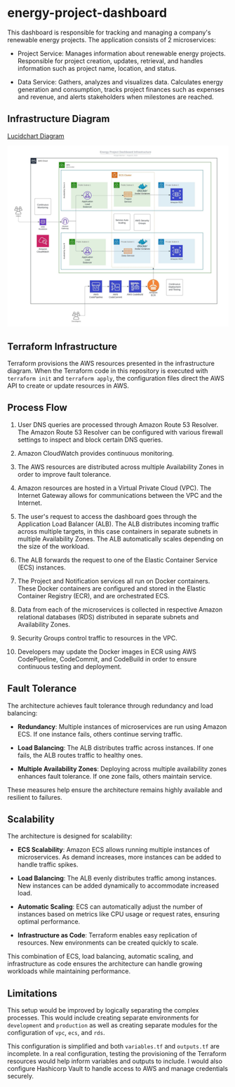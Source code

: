 # energy-project-dashboard

This dashboard is responsible for tracking and managing a company's renewable energy projects. The application consists of 2 microservices:

* Project Service: Manages information about renewable energy projects. Responsible for project creation, updates, retrieval, and handles information such as project name, location, and status.

* Data Service: Gathers, analyzes and visualizes data. Calculates energy generation and consumption, tracks project finances such as expenses and revenue, and alerts stakeholders when milestones are reached.

## Infrastructure Diagram

[Lucidchart Diagram](https://lucid.app/lucidchart/d7b5cec3-4a6b-4558-b598-36adabf8136d/edit?viewport_loc=-1439%2C-802%2C2600%2C1275%2C0_0&invitationId=inv_d858574f-5449-4818-b34b-836710971e54)

![Diagram](<Energy Project Dashboard Infrastructure.jpeg>)

## Terraform Infrastructure

Terraform provisions the AWS resources presented in the infrastructure diagram. When the Terraform code in this repository is executed with `terraform init` and `terraform apply`, the configuration files direct the AWS API to create or update resources in AWS.

## Process Flow

1. User DNS queries are processed through Amazon Route 53 Resolver. The Amazon Route 53 Resolver can be configured with various firewall settings to inspect and block certain DNS queries.

1. Amazon CloudWatch provides continuous monitoring.

1. The AWS resources are distributed across multiple Availability Zones in order to improve fault tolerance.

1. Amazon resources are hosted in a Virtual Private Cloud (VPC). The Internet Gateway allows for communications between the VPC and the Internet.

1. The user's request to access the dashboard goes through the Application Load Balancer (ALB). The ALB distributes incoming traffic across multiple targets, in this case containers in separate subnets in multiple Availability Zones. The ALB automatically scales depending on the size of the workload.

1. The ALB forwards the request to one of the Elastic Container Service (ECS) instances.

1. The Project and Notification services all run on Docker containers. These Docker containers are configured and stored in the Elastic Container Registry (ECR), and are orchestrated ECS.

1. Data from each of the microservices is collected in respective Amazon relational databases (RDS) distributed in separate subnets and Availability Zones.

1. Security Groups control traffic to resources in the VPC.

1. Developers may update the Docker images in ECR using AWS CodePipeline, CodeCommit, and CodeBuild in order to ensure continuous testing and deployment.

## Fault Tolerance

The architecture achieves fault tolerance through redundancy and load balancing:

* **Redundancy**: Multiple instances of microservices are run using Amazon ECS. If one instance fails, others continue serving traffic.

* **Load Balancing**: The ALB distributes traffic across instances. If one fails, the ALB routes traffic to healthy ones.

* **Multiple Availability Zones**: Deploying across multiple availability zones enhances fault tolerance. If one zone fails, others maintain service.

These measures help ensure the architecture remains highly available and resilient to failures.

## Scalability

The architecture is designed for scalability:

* **ECS Scalability**: Amazon ECS allows running multiple instances of microservices. As demand increases, more instances can be added to handle traffic spikes.

* **Load Balancing**: The ALB evenly distributes traffic among instances. New instances can be added dynamically to accommodate increased load.

* **Automatic Scaling**: ECS can automatically adjust the number of instances based on metrics like CPU usage or request rates, ensuring optimal performance.

* **Infrastructure as Code**: Terraform enables easy replication of resources. New environments can be created quickly to scale.

This combination of ECS, load balancing, automatic scaling, and infrastructure as code ensures the architecture can handle growing workloads while maintaining performance.

## Limitations

This setup would be improved by logically separating the complex processes. This would include creating separate environments for `development` and `production` as well as creating separate modules for the configuration of `vpc`, `ecs`, and `rds`.

This configuration is simplified and both `variables.tf` and `outputs.tf` are incomplete. In a real configuration, testing the provisioning of the Terraform resources would help inform variables and outputs to include. I would also configure Hashicorp Vault to handle access to AWS and manage credentials securely.
